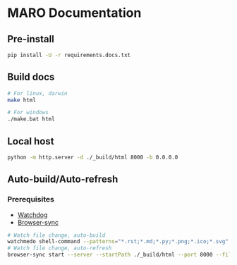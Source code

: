 # MARO Documentation

## Pre-install

```sh
pip install -U -r requirements.docs.txt
```

## Build docs

```sh
# For linux, darwin
make html

# For windows
./make.bat html
```

## Local host

```sh
python -m http.server -d ./_build/html 8000 -b 0.0.0.0
```

## Auto-build/Auto-refresh

### Prerequisites

- [Watchdog](https://pypi.org/project/watchdog/)
- [Browser-sync](https://www.browsersync.io/)

```sh
# Watch file change, auto-build
watchmedo shell-command --patterns="*.rst;*.md;*.py;*.png;*.ico;*.svg" --ignore-pattern="_build/*" --recursive --command="APIDOC_GEN=False make html"
# Watch file change, auto-refresh
browser-sync start --server --startPath ./_build/html --port 8000 --files "**/*"
```
